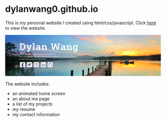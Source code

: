 # dylanwang0.github.io
This is my personal website I created using html/css/javascript. Click [here](https://dylanwang0.github.io/) to view the website.

![Website Pic](https://github.com/dylanwang0/dylanwang0/blob/main/website.png)

The website includes:
- an animated home screen
- an about me page
- a list of my projects
- my resume
- my contact information
